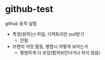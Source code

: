 # github-test
github 동작 실험

- 특정(원하는) 파일, 디렉토리만 pull받기
	- 안됨
- 브랜치 커밋 활동, 병합시 어떻게 보이는가
	- 평범하게 다 보임(합쳐보인다거나 하지 않음)

